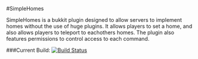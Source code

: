 #SimpleHomes

SimpleHomes is a bukkit plugin designed to allow servers to implement homes without the use of huge plugins. It allows players to set a home, and also allows players to teleport to eachothers homes. The plugin also features permissions to control access to each command.

###Current Build: [![Build Status](https://travis-ci.org/LankyLord/SimpleHomes.png?branch=master)](https://travis-ci.org/LankyLord/SimpleHomes)